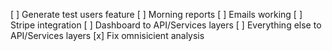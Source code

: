[ ] Generate test users feature
[ ] Morning reports
[ ] Emails working
[ ] Stripe integration
[ ] Dashboard to API/Services layers
[ ] Everything else to API/Services layers
[x] Fix omnisicient analysis
